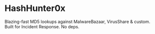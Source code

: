 # HashHunter0x
Blazing-fast MD5 lookups against MalwareBazaar, VirusShare &amp; custom. Built for Incident Response. No deps.
